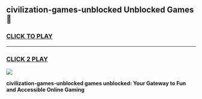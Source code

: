 
## civilization-games-unblocked Unblocked Games👋
<h3>
<a href="https://news.freeplayer.one?title=civilization-games-unblocked&ref=16F">CLICK TO PLAY</a></h3>
<hr>

<h3>
<a href="https://news.freeplayer.one?title=civilization-games-unblocked&ref=16F">CLICK 2 PLAY</a>
  
</h3>

<a href="https://news.freeplayer.one?title=civilization-games-unblocked&ref=16F/"><img src="https://clearcache.store/games.png"></a>


**civilization-games-unblocked games unblocked: Your Gateway to Fun and Accessible Online Gaming**
